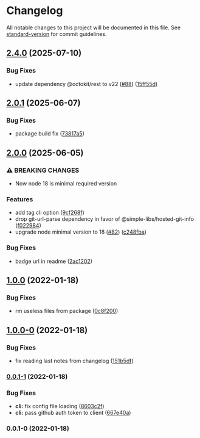 # Changelog

All notable changes to this project will be documented in this file. See [standard-version](https://github.com/conventional-changelog/standard-version) for commit guidelines.

## [2.4.0](https://github.com/TrigenSoftware/simple-release/compare/v2.3.0...v2.4.0) (2025-07-10)

### Bug Fixes

* update dependency @octokit/rest to v22 ([#88](https://github.com/TrigenSoftware/simple-release/issues/88)) ([15ff55d](https://github.com/TrigenSoftware/simple-release/commit/15ff55db921c778f91acb916cbe2357a0555a482))

## [2.0.1](https://github.com/TrigenSoftware/simple-release/compare/v2.0.0...v2.0.1) (2025-06-07)

### Bug Fixes

* package build fix ([73817a5](https://github.com/TrigenSoftware/simple-release/commit/73817a5d03ffdae1fbaae38faed18f32f1fbbefd))

## [2.0.0](https://github.com/TrigenSoftware/simple-release/compare/v1.0.0...v2.0.0) (2025-06-05)

### ⚠ BREAKING CHANGES

* Now node 18 is minimal required version

### Features

* add tag cli option ([9cf268f](https://github.com/TrigenSoftware/simple-release/commit/9cf268f22fe8a68055be213b211d8268ce69a3f3))
* drop git-url-parse dependency in favor of @simple-libs/hosted-git-info ([f022984](https://github.com/TrigenSoftware/simple-release/commit/f02298413e0b9c084a6d3579bc474a7364dda5cc))
* upgrade node minimal version to 18 ([#82](https://github.com/TrigenSoftware/simple-release/issues/82)) ([c248fba](https://github.com/TrigenSoftware/simple-release/commit/c248fba43f1d5fe6a296711af88bcf4370a7fc3e))

### Bug Fixes

* badge url in readme ([2ac1202](https://github.com/TrigenSoftware/simple-release/commit/2ac12021d4d90e67133841645321525ef6a3716d))

## [1.0.0](https://github.com/TrigenSoftware/simple-release/compare/v1.0.0-0...v1.0.0) (2022-01-18)


### Bug Fixes

* rm useless files from package ([0c8f200](https://github.com/TrigenSoftware/simple-release/commit/0c8f2007329b59a8b9eb35ac3f6c3459a3c06cc4))

## [1.0.0-0](https://github.com/TrigenSoftware/simple-release/compare/v0.0.1-1...v1.0.0-0) (2022-01-18)


### Bug Fixes

* fix reading last notes from changelog ([151b5df](https://github.com/TrigenSoftware/simple-release/commit/151b5df503656c89d584289a500217568fffe79f))

### [0.0.1-1](https://github.com/TrigenSoftware/simple-release/compare/v0.0.1-0...v0.0.1-1) (2022-01-18)


### Bug Fixes

* **cli:** fix config file loading ([8603c2f](https://github.com/TrigenSoftware/simple-release/commit/8603c2fde4aeb53619fae8bb9feba53093f51c65))
* **cli:** pass github auth token to client ([667e40a](https://github.com/TrigenSoftware/simple-release/commit/667e40a6a1822c87b92eea36d5fa216f88aafd92))

### 0.0.1-0 (2022-01-18)
